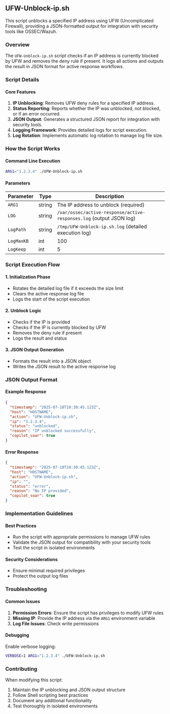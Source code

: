 ## UFW-Unblock-ip.sh

This script unblocks a specified IP address using UFW (Uncomplicated Firewall), providing a JSON-formatted output for integration with security tools like OSSEC/Wazuh.

### Overview

The `UFW-Unblock-ip.sh` script checks if an IP address is currently blocked by UFW and removes the deny rule if present. It logs all actions and outputs the result in JSON format for active response workflows.

### Script Details

#### Core Features

1. **IP Unblocking**: Removes UFW deny rules for a specified IP address.
2. **Status Reporting**: Reports whether the IP was unblocked, not blocked, or if an error occurred.
3. **JSON Output**: Generates a structured JSON report for integration with security tools.
4. **Logging Framework**: Provides detailed logs for script execution.
5. **Log Rotation**: Implements automatic log rotation to manage log file size.

### How the Script Works

#### Command Line Execution
```bash
ARG1="1.2.3.4" ./UFW-Unblock-ip.sh
```

#### Parameters

| Parameter | Type | Description |
|-----------|------|-------------|
| `ARG1`    | string | The IP address to unblock (required) |
| `LOG`     | string | `/var/ossec/active-response/active-responses.log` (output JSON log) |
| `LogPath` | string | `/tmp/UFW-Unblock-ip.sh.log` (detailed execution log) |
| `LogMaxKB` | int | 100 | Maximum log file size in KB before rotation |
| `LogKeep` | int | 5 | Number of rotated log files to retain |

### Script Execution Flow

#### 1. Initialization Phase
- Rotates the detailed log file if it exceeds the size limit
- Clears the active response log file
- Logs the start of the script execution

#### 2. Unblock Logic
- Checks if the IP is provided
- Checks if the IP is currently blocked by UFW
- Removes the deny rule if present
- Logs the result and status

#### 3. JSON Output Generation
- Formats the result into a JSON object
- Writes the JSON result to the active response log

### JSON Output Format

#### Example Response
```json
{
  "timestamp": "2025-07-18T10:30:45.123Z",
  "host": "HOSTNAME",
  "action": "UFW-Unblock-ip.sh",
  "ip": "1.2.3.4",
  "status": "unblocked",
  "reason": "IP unblocked successfully",
  "copilot_soar": true
}
```

#### Error Response
```json
{
  "timestamp": "2025-07-18T10:30:45.123Z",
  "host": "HOSTNAME",
  "action": "UFW-Unblock-ip.sh",
  "ip": "",
  "status": "error",
  "reason": "No IP provided",
  "copilot_soar": true
}
```

### Implementation Guidelines

#### Best Practices
- Run the script with appropriate permissions to manage UFW rules
- Validate the JSON output for compatibility with your security tools
- Test the script in isolated environments

#### Security Considerations
- Ensure minimal required privileges
- Protect the output log files

### Troubleshooting

#### Common Issues
1. **Permission Errors**: Ensure the script has privileges to modify UFW rules
2. **Missing IP**: Provide the IP address via the `ARG1` environment variable
3. **Log File Issues**: Check write permissions

#### Debugging
Enable verbose logging:
```bash
VERBOSE=1 ARG1="1.2.3.4" ./UFW-Unblock-ip.sh
```

### Contributing

When modifying this script:
1. Maintain the IP unblocking and JSON output structure
2. Follow Shell scripting best practices
3. Document any additional functionality
4. Test thoroughly in isolated environments
